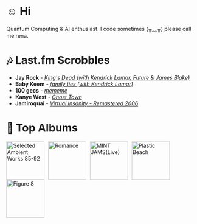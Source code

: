 # ☺︎ Hi



Quantum Computing & AI enthusiast. I code sometimes (╥﹏╥)
please call me rena. 

# 🎶 Last.fm Scrobbles

- **Jay Rock** - *[King's Dead (with Kendrick Lamar, Future & James Blake)](https://www.last.fm/music/Jay+Rock/_/King%27s+Dead+(with+Kendrick+Lamar,+Future+&+James+Blake))*
- **Baby Keem** - *[family ties (with Kendrick Lamar)](https://www.last.fm/music/Baby+Keem/_/family+ties+(with+Kendrick+Lamar))*
- **100 gecs** - *[mememe](https://www.last.fm/music/100+gecs/_/mememe)*
- **Kanye West** - *[Ghost Town](https://www.last.fm/music/Kanye+West/_/Ghost+Town)*
- **Jamiroquai** - *[Virtual Insanity - Remastered 2006](https://www.last.fm/music/Jamiroquai/_/Virtual+Insanity+-+Remastered+2006)*

# 📀 Top Albums

<a href='https://www.last.fm/music/Aphex+Twin/Selected+Ambient+Works+85-92'><img src='https://lastfm.freetls.fastly.net/i/u/300x300/36307d33d9e5025c8f4564748e17a5f8.jpg' alt='Selected Ambient Works 85-92' title='Aphex Twin - Selected Ambient Works 85-92' width='100' style='margin-right: 10px;'></a><a href='https://www.last.fm/music/Fontaines+D.C./Romance'><img src='https://lastfm.freetls.fastly.net/i/u/300x300/4f4ae1fdc6b81d93c41c0054d596ccf0.png' alt='Romance' title='Fontaines D.C. - Romance' width='100' style='margin-right: 10px;'></a><a href='https://www.last.fm/music/Casiopea/MINT+JAMS(Live)'><img src='https://lastfm.freetls.fastly.net/i/u/300x300/3915580e1b782761ca3d197603ff932f.jpg' alt='MINT JAMS(Live)' title='Casiopea - MINT JAMS(Live)' width='100' style='margin-right: 10px;'></a><a href='https://www.last.fm/music/Gorillaz/Plastic+Beach'><img src='https://lastfm.freetls.fastly.net/i/u/300x300/ce6e2af584a5480b85b79371b219a92e.png' alt='Plastic Beach' title='Gorillaz - Plastic Beach' width='100' style='margin-right: 10px;'></a><a href='https://www.last.fm/music/Elliott+Smith/Figure+8'><img src='https://lastfm.freetls.fastly.net/i/u/300x300/120386f2880f47dfc71873cda716683c.png' alt='Figure 8' title='Elliott Smith - Figure 8' width='100' style='margin-right: 10px;'></a>